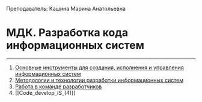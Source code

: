 Преподаватель: Кашина Марина Анатольевна
# МДК. Разработка кода информационных систем
---
1. [Основные инструменты для создания, исполнения и управления информационных систем](Code_develop_IS_(1).md)
2. [Методологии и технологии разработки информационных систем](Code_develop_IS_(2).md)
3. [Работа в команде разработчиков](Code_develop_IS_(3).md)
4. [[Code_develop_IS_(4)]]